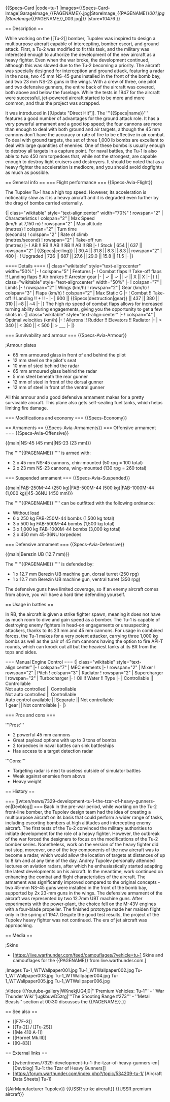 {{Specs-Card
|code=tu-1
|images={{Specs-Card-Image|GarageImage_{{PAGENAME}}.jpg|StoreImage_{{PAGENAME}}_001.jpg|StoreImage_{{PAGENAME}}_003.jpg|}}
|store=10476
}}

== Description ==
<!-- ''In the description, the first part should be about the history of and the creation and combat usage of the aircraft, as well as its key features. In the second part, tell the reader about the aircraft in the game. Insert a screenshot of the vehicle, so that if the novice player does not remember the vehicle by name, he will immediately understand what kind of vehicle the article is talking about.'' -->
While working on the [[Tu-2]] bomber, Tupolev was inspired to design a multipurpose aircraft capable of intercepting, bomber escort, and ground attack. First, a Tu-2 was modified to fit this task, and the military was interested enough to authorize the development of the new aircraft as a heavy fighter. Even when the war broke, the development continued, although this was slowed due to the Tu-2 becoming a priority. The aircraft was specially designed for interception and ground attack, featuring a radar in the nose, two 45 mm NS-45 guns installed in the front of the bomb bay, and two 23 mm NS-23 guns in the wings. With a crew of three, one pilot and two defensive gunners, the entire back of the aircraft was covered, both above and below the fuselage. While the tests in 1947 for the aircraft were successful, jet-powered aircraft started to be more and more common, and thus the project was scrapped.

It was introduced in [[Update "Direct Hit"]]. The '''{{Specs|name}}''' features a good number of advantages for the ground attack role. It has a very powerful armament and a good top speed; the four cannons are more than enough to deal with both ground and air targets, although the 45 mm cannons don't have the accuracy or rate of fire to be effective in air combat. To deal with ground targets, the set of three 1,000 lb bombs are excellent to deal with large quantities of enemies. One of these bombs is usually enough to destroy all targets in a capture point. For naval battles, the Tu-1 is also able to two 450 mm torpedoes that, while not the strongest, are capable enough to destroy light cruisers and destroyers. It should be noted that as a heavy fighter the acceleration is mediocre, and you should avoid dogfights as much as possible.

== General info ==
=== Flight performance ===
{{Specs-Avia-Flight}}
<!-- ''Describe how the aircraft behaves in the air. Speed, manoeuvrability, acceleration and allowable loads - these are the most important characteristics of the vehicle.'' -->
The Tupolev Tu-1 has a high top speed. However, its acceleration is noticeably slow as it is a heavy aircraft and it is degraded even further by the drag of bombs carried externally.

{| class="wikitable" style="text-align:center" width="70%"
! rowspan="2" | Characteristics
! colspan="2" | Max Speed<br>(km/h at 7,150 m)
! rowspan="2" | Max altitude<br>(metres)
! colspan="2" | Turn time<br>(seconds)
! colspan="2" | Rate of climb<br>(metres/second)
! rowspan="2" | Take-off run<br>(metres)
|-
! AB !! RB !! AB !! RB !! AB !! RB
|-
! Stock
| 654 || 637 || rowspan="2" | {{Specs|ceiling}} || 30.4 || 31.8 || 8.3 || 8.3 || rowspan="2" | 480
|-
! Upgraded
| 726 || 687 || 27.6 || 29.0 || 15.8 || 11.5
|-
|}

==== Details ====
{| class="wikitable" style="text-align:center" width="50%"
|-
! colspan="5" | Features
|-
! Combat flaps !! Take-off flaps !! Landing flaps !! Air brakes !! Arrestor gear
|-
| ✓ || ✓ || ✓ || X || X     <!-- ✓ -->
|-
|}
{| class="wikitable" style="text-align:center" width="50%"
|-
! colspan="7" | Limits
|-
! rowspan="2" | Wings (km/h)
! rowspan="2" | Gear (km/h)
! colspan="3" | Flaps (km/h)
! colspan="2" | Max Static G
|-
! Combat !! Take-off !! Landing !! + !! -
|-
| 900 <!-- {{Specs|destruction|body}} --> || {{Specs|destruction|gear}} || 437 || 380 || 310 || ~8 || ~4
|-
|}
The high rip speed of combat flaps allows for increased turning ability during engagements, giving you the opportunity to get a few shots in.
{| class="wikitable" style="text-align:center"
|-
! colspan="4" | Optimal velocities (km/h)
|-
! Ailerons !! Rudder !! Elevators !! Radiator
|-
| < 340 || < 380 || < 500 || > ___
|-
|}

=== Survivability and armour ===
{{Specs-Avia-Armour}}
<!-- ''Examine the survivability of the aircraft. Note how vulnerable the structure is and how secure the pilot is, whether the fuel tanks are armoured, etc. Describe the armour, if there is any, and also mention the vulnerability of other critical aircraft systems.'' -->

;Armour plates

* 65 mm armoured glass in front of and behind the pilot
* 12 mm steel on the pilot's seat
* 10 mm of steel behind the radar
* 65 mm armoured glass behind the radar
* 5 mm steel beneath the rear gunner
* 12 mm of steel in front of the dorsal gunner
* 12 mm of steel in front of the ventral gunner

All this armour and a good defensive armament makes for a pretty survivable aircraft. This plane also gets self-sealing fuel tanks, which helps limiting fire damage.

=== Modifications and economy ===
{{Specs-Economy}}

== Armaments ==
{{Specs-Avia-Armaments}}
=== Offensive armament ===
{{Specs-Avia-Offensive}}
<!-- ''Describe the offensive armament of the aircraft, if any. Describe how effective the cannons and machine guns are in a battle, and also what belts or drums are better to use. If there is no offensive weaponry, delete this subsection.'' -->
{{main|NS-45 (45 mm)|NS-23 (23 mm)}}

The '''''{{PAGENAME}}''''' is armed with:

* 2 x 45 mm NS-45 cannons, chin-mounted (50 rpg = 100 total)
* 2 x 23 mm NS-23 cannons, wing-mounted (130 rpg = 260 total)

=== Suspended armament ===
{{Specs-Avia-Suspended}}
<!-- ''Describe the aircraft's suspended armament: additional cannons under the wings, bombs, rockets and torpedoes. This section is especially important for bombers and attackers. If there is no suspended weaponry remove this subsection.'' -->
{{main|FAB-250M-44 (250 kg)|FAB-500M-44 (500 kg)|FAB-1000M-44 (1,000 kg)|45-36NU (450 mm)}}

The '''''{{PAGENAME}}''''' can be outfitted with the following ordnance:

* Without load
* 6 x 250 kg FAB-250M-44 bombs (1,500 kg total)
* 3 x 500 kg FAB-500M-44 bombs (1,500 kg total)
* 3 x 1,000 kg FAB-1000M-44 bombs (3,000 kg total)
* 2 x 450 mm 45-36NU torpedoes

=== Defensive armament ===
{{Specs-Avia-Defensive}}
<!-- ''Defensive armament with turret machine guns or cannons, crewed by gunners. Examine the number of gunners and what belts or drums are better to use. If defensive weaponry is not available, remove this subsection.'' -->
{{main|Berezin UB (12.7 mm)}}

The '''''{{PAGENAME}}''''' is defended by:

* 1 x 12.7 mm Berezin UB machine gun, dorsal turret (250 rpg)
* 1 x 12.7 mm Berezin UB machine gun, ventral turret (350 rpg)

The defensive guns have limited coverage, so if an enemy aircraft comes from above, you will have a hard time defending yourself.

== Usage in battles ==
<!-- ''Describe the tactics of playing in the aircraft, the features of using aircraft in a team and advice on tactics. Refrain from creating a "guide" - do not impose a single point of view, but instead, give the reader food for thought. Examine the most dangerous enemies and give recommendations on fighting them. If necessary, note the specifics of the game in different modes (AB, RB, SB).'' -->
In RB, the aircraft is given a strike fighter spawn, meaning it does not have as much room to dive and gain speed as a bomber. The Tu-1 is capable of destroying enemy fighters in head-on engagements or unsuspecting attackers, thanks to its 23 mm and 45 mm cannons. For usage in combined forces, the Tu-1 makes for a very potent attacker, carrying three 1,000 kg bombs as well as the pair of 45 mm cannons having the option to fire API-T rounds, which can knock out all but the heaviest tanks at its BR from the tops and sides.

=== Manual Engine Control ===
{| class="wikitable" style="text-align:center"
|-
! colspan="7" | MEC elements
|-
! rowspan="2" | Mixer
! rowspan="2" | Pitch
! colspan="3" | Radiator
! rowspan="2" | Supercharger
! rowspan="2" | Turbocharger
|-
! Oil !! Water !! Type
|-
| Controllable || Controllable<br>Not auto controlled || Controllable<br>Not auto controlled || Controllable<br>Auto control available || Separate || Not controllable<br>1 gear || Not controllable
|-
|}

=== Pros and cons ===
<!-- ''Summarise and briefly evaluate the vehicle in terms of its characteristics and combat effectiveness. Mark its pros and cons in the bulleted list. Try not to use more than 6 points for each of the characteristics. Avoid using categorical definitions such as "bad", "good" and the like - use substitutions with softer forms such as "inadequate" and "effective".'' -->

'''Pros:'''

* 2 powerful 45 mm cannons
* Great payload options with up to 3 tons of bombs
* 2 torpedoes in naval battles can sink battleships
* Has access to a target detection radar

'''Cons:'''

* Targeting radar is next to useless outside of simulator battles
* Weak against enemies from above
* Heavy weight

== History ==
<!-- ''Describe the history of the creation and combat usage of the aircraft in more detail than in the introduction. If the historical reference turns out to be too long, take it to a separate article, taking a link to the article about the vehicle and adding a block "/History" (example: <nowiki>https://wiki.warthunder.com/(Vehicle-name)/History</nowiki>) and add a link to it here using the <code>main</code> template. Be sure to reference text and sources by using <code><nowiki><ref></ref></nowiki></code>, as well as adding them at the end of the article with <code><nowiki><references /></nowiki></code>. This section may also include the vehicle's dev blog entry (if applicable) and the in-game encyclopedia description (under <code><nowiki>=== In-game description ===</nowiki></code>, also if applicable).'' -->

=== [[wt:en/news/7329-development-tu-1-the-tzar-of-heavy-gunners-en|Devblog]] ===
Back in the pre-war period, while working on the Tu-2 front-line bomber, the Tupolev design team had the idea of ​​creating a multipurpose aircraft on its basis that could perform a wider range of tasks, including escorting bombers at high altitudes and intercepting enemy aircraft. The first tests of the Tu-2 convinced the military authorities to initiate development for the role of a heavy fighter. However, the outbreak of the war forced the designers to focus on the modifications of the Tu-2 bomber series. Nonetheless, work on the version of the heavy fighter did not stop, moreover, one of the key components of the new aircraft was to become a radar, which would allow the location of targets at distances of up to 8 km and at any time of the day. Andrey Tupolev personally attended lectures on aviation radars, after which he enthusiastically started adapting the latest developments on his aircraft. In the meantime, work continued on enhancing the combat and flight characteristics of the aircraft. The armament was significantly improved compared to the original concepts - two 45-mm NS-45 guns were installed in the front of the bomb bay, supported by 2x 23-mm guns in the wings. The defensive armament of the aircraft was represented by two 12.7mm UBT machine guns. After experiments with the power-plant, the choice fell on the M-43V engines with a four-blade propeller. The finished prototype made her maiden flight only in the spring of 1947. Despite the good test results, the project of the Tupolev heavy fighter was not continued. The era of jet aircraft was approaching.

== Media ==
<!-- ''Excellent additions to the article would be video guides, screenshots from the game, and photos.'' -->

;Skins

* [https://live.warthunder.com/feed/camouflages/?vehicle=tu-1 Skins and camouflages for the {{PAGENAME}} from live.warthunder.com.]

;Images
<gallery mode="packed-hover" heights="200">
Tu-1_WTWallpaper001.jpg
Tu-1_WTWallpaper002.jpg
Tu-1_WTWallpaper003.jpg
Tu-1_WTWallpaper004.jpg
Tu-1_WTWallpaper005.jpg
Tu-1_WTWallpaper006.jpg
</gallery>

;Videos
{{Youtube-gallery|WKnekjUG4j0|'''Premium Vehicles: Tu-1''' - ''War Thunder Wiki''|ugkbuwD5zrg|'''The Shooting Range #273''' - ''Metal Beasts'' section at 00:30 discusses the {{PAGENAME}}.}}

== See also ==
<!-- ''Links to the articles on the War Thunder Wiki that you think will be useful for the reader, for example:''
* ''reference to the series of the aircraft;''
* ''links to approximate analogues of other nations and research trees.'' -->

* [[F7F-3]]
* [[Tu-2]] / [[Tu-2S]]
* [[Me 410 A-1]]
* [[Hornet Mk.III]]
* [[Ki-83]]

== External links ==
<!-- ''Paste links to sources and external resources, such as:''
* ''topic on the official game forum;''
* ''other literature.'' -->

* [[wt:en/news/7329-development-tu-1-the-tzar-of-heavy-gunners-en|[Devblog] Tu-1: the Tzar of Heavy Gunners]]
* [https://forum.warthunder.com/index.php?/topic/534209-tu-1/ [Aircraft Data Sheets<nowiki>]</nowiki> Tu-1]

{{AirManufacturer Tupolev}}
{{USSR strike aircraft}}
{{USSR premium aircraft}}